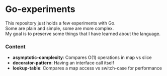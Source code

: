 # Go-experiments

This repository just holds a few experiments with Go.  
Some are plain and simple, some are more complex.  
My goal is to preserve some things that I have learned about the language.

### Content

- **asymptotic-complexity**: Compares O(1) operations in map vs slice
- **decorator-pattern**: Having an interface call itself
- **lookup-table**: Compares a map access vs switch-case for performance